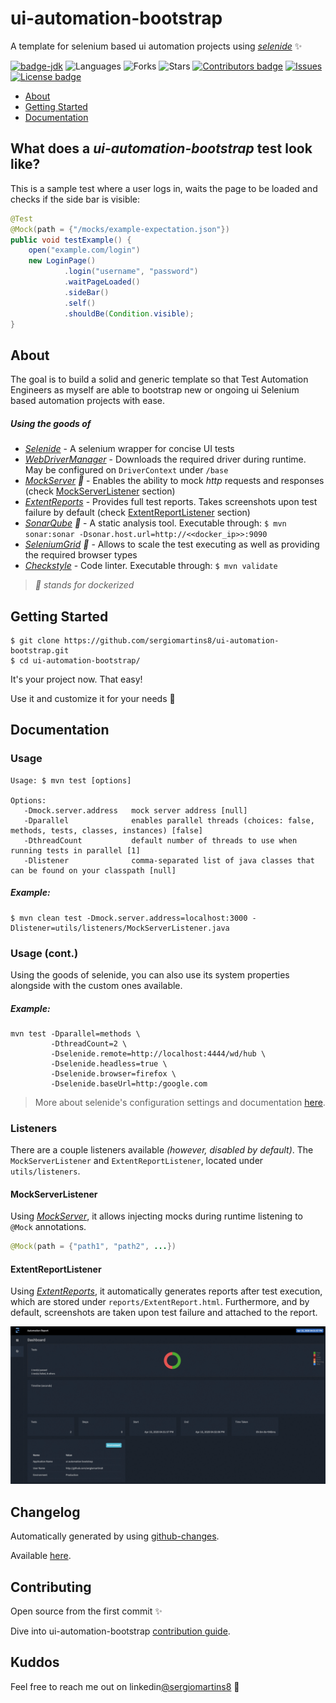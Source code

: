 # ui-automation-bootstrap

A template for selenium based ui automation projects using _[selenide](https://github.com/selenide/selenide)_ ✨

[![badge-jdk](https://img.shields.io/badge/jdk-8-green.svg)](http://www.oracle.com/technetwork/java/javase/downloads/index.html)
![Languages](https://img.shields.io/github/languages/top/sergiomartins8/ui-automation-bootstrap)
![Forks](https://img.shields.io/github/forks/sergiomartins8/ui-automation-bootstrap?style=social)
![Stars](https://img.shields.io/github/stars/sergiomartins8/ui-automation-bootstrap?style=social)
[![Contributors badge](https://img.shields.io/github/contributors/sergiomartins8/ui-automation-bootstrap)](https://github.com/sergiomartins8/ui-automation-bootstrap/graphs/contributors)
[![Issues](https://img.shields.io/github/issues/sergiomartins8/ui-automation-bootstrap)](https://github.com/sergiomartins8/ui-automation-bootstrap/issues)
[![License badge](https://img.shields.io/github/license/sergiomartins8/ui-automation-bootstrap)](http://www.apache.org/licenses/LICENSE-2.0)

* [About](#about)
* [Getting Started](#getting-started)
* [Documentation](#documentation)

## What does a _ui-automation-bootstrap_ test look like?

This is a sample test where a user logs in, waits the page to be loaded and checks if the side bar is visible:

```java
@Test
@Mock(path = {"/mocks/example-expectation.json"})
public void testExample() {
    open("example.com/login")
    new LoginPage()
            .login("username", "password")
            .waitPageLoaded()
            .sideBar()
            .self()
            .shouldBe(Condition.visible);
}
```

## About

The goal is to build a solid and generic template so that Test Automation Engineers as myself are able to bootstrap new or ongoing ui Selenium based automation projects with ease.

##### Using the goods of 
* _[Selenide](https://github.com/selenide/selenide)_ - A selenium wrapper for concise UI tests
* _[WebDriverManager](https://github.com/bonigarcia/webdrivermanager)_ - Downloads the required driver during runtime. May be configured on `DriverContext` under `/base`
* _[MockServer](https://www.mock-server.com/) 🐳_ - Enables the ability to mock _http_ requests and responses (check [MockServerListener](#mockserverlistener) section)
* _[ExtentReports](https://extentreports.com/)_ - Provides full test reports. Takes screenshots upon test failure by default (check [ExtentReportListener](#extentreportlistener) section)
* _[SonarQube](https://www.sonarqube.org/) 🐳_ - A static analysis tool. Executable through: `$ mvn sonar:sonar -Dsonar.host.url=http://<<docker_ip>>:9090`
* _[SeleniumGrid](https://github.com/SeleniumHQ/docker-selenium) 🐳_ - Allows to scale the test executing as well as providing the required browser types
* _[Checkstyle](https://maven.apache.org/plugins/maven-checkstyle-plugin/)_ - Code linter. Executable through: `$ mvn validate`

> _🐳 stands for dockerized_

## Getting Started

```shell script
$ git clone https://github.com/sergiomartins8/ui-automation-bootstrap.git
$ cd ui-automation-bootstrap/
```

It's your project now. That easy! 

Use it and customize it for your needs 🚀

## Documentation

### Usage

```shell script
Usage: $ mvn test [options]

Options:
   -Dmock.server.address   mock server address [null]
   -Dparallel              enables parallel threads (choices: false, methods, tests, classes, instances) [false]
   -DthreadCount           default number of threads to use when running tests in parallel [1]
   -Dlistener              comma-separated list of java classes that can be found on your classpath [null]
```

##### Example:
````shell script
$ mvn clean test -Dmock.server.address=localhost:3000 -Dlistener=utils/listeners/MockServerListener.java
````

### Usage (cont.)

Using the goods of selenide, you can also use its system properties alongside with the custom ones available.

##### Example:
```shell script
mvn test -Dparallel=methods \
         -DthreadCount=2 \
         -Dselenide.remote=http://localhost:4444/wd/hub \
         -Dselenide.headless=true \
         -Dselenide.browser=firefox \
         -Dselenide.baseUrl=http:/google.com
```

> More about selenide's configuration settings and documentation [here](https://selenide.org/javadoc/current/com/codeborne/selenide/Configuration.html).

### Listeners

There are a couple listeners available _(however, disabled by default)_. 
The `MockServerListener` and `ExtentReportListener`, located under `utils/listeners`.

#### MockServerListener

Using _[MockServer](https://www.mock-server.com/)_, it allows injecting mocks during runtime listening to `@Mock` annotations.

````java
@Mock(path = {"path1", "path2", ...})
````

#### ExtentReportListener

Using _[ExtentReports](https://extentreports.com/)_, it automatically generates reports after test execution, which are stored under `reports/ExtentReport.html`. 
Furthermore, and by default, screenshots are taken upon test failure and attached to the report.

![](docs/reports.gif)

## Changelog

Automatically generated by using [github-changes](https://github.com/lalitkapoor/github-changes).

Available [here](/CHANGELOG.md).

## Contributing

Open source from the first commit ✨

Dive into ui-automation-bootstrap [contribution guide](CONTRIBUTING.md).

## Kuddos

Feel free to reach me out on linkedin[@sergiomartins8](https://www.linkedin.com/in/sergiomartins8/) ‍🙌
